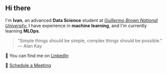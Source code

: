 ## Hi there

I'm **Ivan**, an advanced **Data Science** student at [*Guillermo Brown National University.*](https://www.unab.edu.ar/) I have experience in **machine learning**, and I'm currently learning **MLOps**. 

> “Simple things should be simple, complex things should be possible.” — Alan Kay

🔗 You can find me on [LinkedIn](https://www.linkedin.com/in/ledesma-ivan/)

📆 [Schedule a Meeting](https://cal.com/ledesma-ivan)

